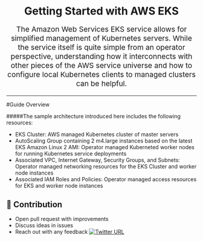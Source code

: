 <h1 align="center">
    Getting Started with AWS EKS
</h1>
<p align="center" style="font-size: 1.2rem;"> The Amazon Web Services EKS service allows for simplified management of Kubernetes servers. While the service itself is quite simple from an operator perspective, understanding how it interconnects with other pieces of the AWS service universe and how to configure local Kubernetes clients to managed clusters can be helpful. </p>
<hr />
#Guide Overview

#####The sample architecture introduced here includes the following resources:

- EKS Cluster: AWS managed Kubernetes cluster of master servers
- AutoScaling Group containing 2 m4.large instances based on the latest EKS Amazon Linux 2 AMI: Operator managed  Kuberneted worker nodes for running Kubernetes service deployments
- Associated VPC, Internet Gateway, Security Groups, and Subnets: Operator managed networking resources for the EKS 
Cluster and worker node instances
- Associated IAM Roles and Policies: Operator managed access resources for EKS and worker node instances

## 👬 Contribution

- Open pull request with improvements
- Discuss ideas in issues
- Reach out with any feedback [![Twitter URL](https://img.shields.io/twitter/url/https/twitter.com/anmol_nagpal.svg?style=social&label=Follow%20%40anmol_nagpal)](https://twitter.com/anmol_nagpal)
